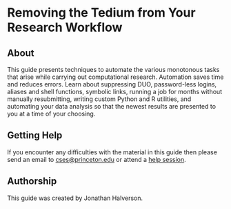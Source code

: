 # Removing the Tedium from Your Research Workflow

## About

This guide presents techniques to automate the various monotonous tasks that arise while carrying out computational research. Automation saves time and reduces errors. Learn about suppressing DUO, password-less logins, aliases and shell functions, symbolic links, running a job for months without manually resubmitting, writing custom Python and R utilities, and automating your data analysis so that the newest results are presented to you at a time of your choosing.
<!--
## Workshop Survey

Toward the end of the workshop please complete [this survey](https://forms.gle/wJsovb7nw8nCJbop9).
-->
## Getting Help

If you encounter any difficulties with the material in this guide then please send an email to <a href="mailto:cses@princeton.edu">cses@princeton.edu</a> or attend a <a href="https://researchcomputing.princeton.edu/education/help-sessions">help session</a>.

## Authorship

This guide was created by Jonathan Halverson.
